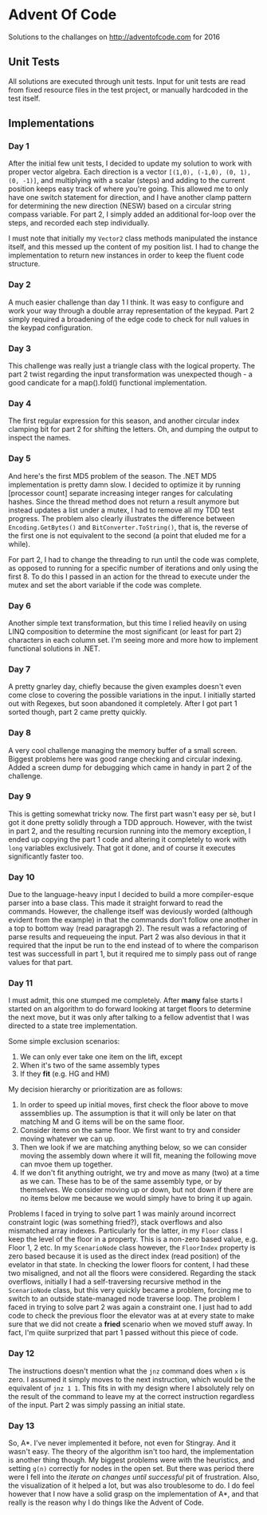 # Advent Of Code
Solutions to the challanges on http://adventofcode.com for 2016

## Unit Tests
All solutions are executed through unit tests. Input for unit tests are read from fixed resource files in the test project, or manually hardcoded in the test itself.

## Implementations

### Day 1

After the initial few unit tests, I decided to update my solution to work with proper vector algebra. Each direction is a vector `[(1,0), (-1,0), (0, 1), (0, -1)]`, and multiplying with a scalar (steps) and adding to the current position keeps easy track of where you're going. This allowed me to only have one switch statement for direction, and I have another clamp pattern for determining the new direction (NESW) based on a circular string compass variable. For part 2, I simply added an additional for-loop over the steps, and recorded each step individually.

I must note that initially my `Vector2` class methods manipulated the instance itself, and this messed up the content of my position list. I had to change the implementation to return new instances in order to keep the fluent code structure.

### Day 2

A much easier challenge than day 1 I think. It was easy to configure and work your way through a double array representation of the keypad. Part 2 simply required a broadening of the edge code to check for null values in the keypad configuration.

### Day 3

This challenge was really just a triangle class with the logical property. The part 2 twist regarding the input transformation was unexpected though - a good candicate for a map().fold() functional implementation.

### Day 4

The first regular expression for this season, and another circular index clamping bit for part 2 for shifting the letters. Oh, and dumping the output to inspect the names.

### Day 5

And here's the first MD5 problem of the season. The .NET MD5 implementation is pretty damn slow. I decided to optimize it by running [processor count] separate increasing integer ranges for calculating hashes. Since the thread method does not return a result anymore but instead updates a list under a mutex, I had to remove all my TDD test progress. The problem also clearly illustrates the difference between `Encoding.GetBytes()` and `BitConverter.ToString()`, that is, the reverse of the first one is not equivalent to the second (a point that eluded me for a while).

For part 2, I had to change the threading to run until the code was complete, as opposed to running for a specific number of iterations and only using the first 8. To do this I passed in an action for the thread to execute under the mutex and set the abort variable if the code was complete.

### Day 6

Another simple text transformation, but this time I relied heavily on using LINQ composition to determine the most significant (or least for part 2) characters in each column set. I'm seeing more and more how to implement functional solutions in .NET.

### Day 7

A pretty gnarley day, chiefly because the given examples doesn't even come close to covering the possible variations in the input. I initially started out with Regexes, but soon abandoned it completely. After I got part 1 sorted though, part 2 came pretty quickly.

### Day 8

A very cool challenge managing the memory buffer of a small screen. Biggest problems here was good range checking and circular indexing. Added a screen dump for debugging which came in handy in part 2 of the challenge.

### Day 9

This is getting somewhat tricky now. The first part wasn't easy per sè, but I got it done pretty solidly through a TDD approuch. However, with the twist in part 2, and the resulting recursion running into the memory exception, I ended up copying the part 1 code and altering it completely to work with `long` variables exclusively. That got it done, and of course it executes significantly faster too.

### Day 10

Due to the language-heavy input I decided to build a more compiler-esque parser into a base class. This made it straight forward to read the commands. However, the challenge itself was deviously worded (although evident from the example) in that the commands don't follow one another in a top to bottom way (read paragrapgh 2). The result was a refactoring of parse results and requeueing the input. Part 2 was also devious in that it required that the input be run to the end instead of to where the comparison test was successfull in part 1, but it required me to simply pass out of range values for that part.

### Day 11

I must admit, this one stumped me completely. After **many** false starts I started on an algorithm to do forward looking at target floors to determine the next move, but it was only after talking to a fellow adventist that I was directed to a state tree implementation.

Some simple exclusion scenarios:

1. We can only ever take one item on the lift, except
2. When it's two of the same assembly types
3. If they **fit** (e.g. HG and HM)

My decision hierarchy or prioritization are as follows:

1. In order to speed up initial moves, first check the floor above to move asssemblies up. The assumption is that it will only be later on that matching M and G items will be on the same floor.
2. Consider items on the same floor. We first want to try and consider moving whatever we can up.
3. Then we look if we are matching anything below, so we can consider moving the assembly down where it will fit, meaning the following move can mvoe them up together.
4. If we don't fit anything outright, we try and move as many (two) at a time as we can. These has to be of the same assembly type, or by themselves. We consider moving up or down, but not down if there are no items below me because we would simply have to bring it up again.

Problems I faced in trying to solve part 1 was mainly around incorrect constraint logic (was something fried?), stack overflows and also mismatched array indexes. Particularly for the latter, in my `Floor` class I keep the level of the floor in a property. This is a non-zero based value, e.g. Floor 1, 2 etc. In my `ScenarioNode` class however, the `FloorIndex` property is zero based because it is used as the direct index (read position) of the evelator in that state. In checking the lower floors for content, I had these two misaligned, and not all the floors were considered. Regarding the stack overflows, initially I had a self-traversing recursive method in the `ScenarioNode` class, but this very quickly became a problem, forcing me to switch to an outside state-managed node traverse loop.
The problem I faced in trying to solve part 2 was again a constraint one. I just had to add code to check the previous floor the elevator was at at every state to make sure that we did not create a **fried** scenario when we moved stuff away. In fact, I'm quiite surprized that part 1 passed without this piece of code.

### Day 12

The instructions doesn't mention what the `jnz` command does when `x` is zero. I assumed it simply moves to the next instruction, which would be the equivalent of `jnz 1 1`. This fits in with my design where I absolutely rely on the result of the command to leave my at the correct instruction regardless of the input. Part 2 was simply passing an initial state.

### Day 13

So, A*. I've never implemented it before, not even for Stingray. And it wasn't easy. The theory of the algorithm isn't too hard, the implementation is another thing though. My biggest problems were with the heuristics, and setting `g(n)` correctly for nodes in the open set. But there was period there were I fell into the _iterate on changes until successful_ pit of frustration. Also, the visualization of it helped a lot, but was also troublesome to do. I do feel however that I now have a solid grasp on the implementation of A*, and that really is the reason why I do things like the Advent of Code.